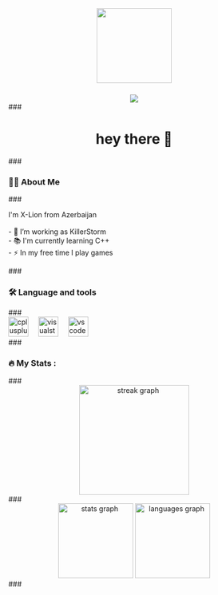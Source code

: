 
<div align="center">
  <img height="150" src="https://github.com/Ryuu43/Ryuu43/blob/main/assets/coder.jpeg?raw=true"  />
</div>

###
<div align="center">
  <img src="https://visitor-badge.laobi.icu/badge?page_id=X-Lion-dev.X-Lion-dev&"  />
</div>
###
<h1 align="center">hey there 👋</h1>
###
<h3 align="left">👩‍💻  About Me</h3>
###
<p align="left">I'm X-Lion from Azerbaijan<br><br>- 🔭 I’m working as KillerStorm<br>- 📚 I'm currently learning C++<br>- ⚡ In my free time I play games</p>
###
<h3 align="left">🛠 Language and tools</h3>
###
<div align="left">
  <img src="https://cdn.jsdelivr.net/gh/devicons/devicon/icons/cplusplus/cplusplus-original.svg" height="40" alt="cplusplus logo"  />
  <img width="12" />
  <img src="https://cdn.jsdelivr.net/gh/devicons/devicon/icons/visualstudio/visualstudio-plain.svg" height="40" alt="visualstudio logo"  />
  <img width="12" />
  <img src="https://cdn.jsdelivr.net/gh/devicons/devicon/icons/vscode/vscode-original.svg" height="40" alt="vscode logo"  />
</div>
###
<h3 align="left">🔥   My Stats :</h3>
###
<div align="center">
  <img src="https://streak-stats.demolab.com?user=X-Lion-dev&locale=en&mode=daily&theme=dark&hide_border=false&border_radius=5&order=3" height="220" alt="streak graph"  />
</div>
###
<div align="center">
  <img src="https://github-readme-stats.vercel.app/api?username=X-Lion-dev&hide_title=false&hide_rank=false&show_icons=true&include_all_commits=true&count_private=true&disable_animations=false&theme=dracula&locale=en&hide_border=false&order=1" height="150" alt="stats graph"  />
  <img src="https://github-readme-stats.vercel.app/api/top-langs?username=X-Lion-dev&locale=en&hide_title=false&layout=compact&card_width=320&langs_count=5&theme=dracula&hide_border=false&order=2" height="150" alt="languages graph"  />
</div>
###
